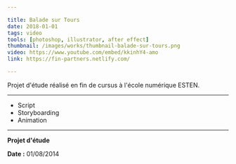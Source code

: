 ```yaml
---

title: Balade sur Tours
date: 2018-01-01
tags: video
tools: [photoshop, illustrator, after effect]
thumbnail: /images/works/thumbnail-balade-sur-tours.png
video: https://www.youtube.com/embed/kkinhY4-amo
link: https://fin-partners.netlify.com/

---
```


Projet d'étude réalisé en fin de cursus à l'école numérique ESTEN.

---

- Script
- Storyboarding
- Animation

---

**Projet d'étude**

**Date :** 01/08/2014
